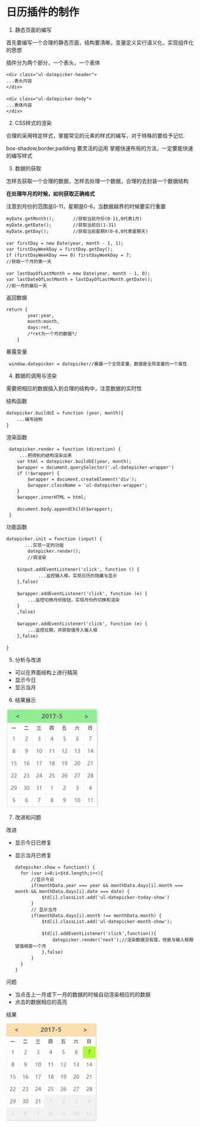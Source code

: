 # 日历插件的制作

1. 静态页面的编写

首先要编写一个合理的静态页面，结构要清晰，变量定义实行语义化，实现组件化的思想

插件分为两个部分，一个表头，一个表体

    <div class="ul-datepicker-header">
    ...表头内容 
    </div>

    <div class="ul-datepicker-body">
    ...表体内容
    </div>

2. CSS样式的渲染

合理的采用特定样式，掌握常见的元素的样式的编写，对于特殊的要给予记忆.
    
box-shadow,border,padding 要灵活的运用
掌握快速布局的方法，一定要能快速的编写样式

3. 数据的获取

怎样去获取一个合理的数据，怎样去处理一个数据，合理的去封装一个数据结构

**在处理年月的时候，如何获取正确格式**

注意到月份的范围是0-11，星期是0-6，当数据越界的时候要实行重置

    myDate.getMonth();       //获取当前月份(0-11,0代表1月)
    myDate.getDate();        //获取当前日(1-31)
    myDate.getDay();         //获取当前星期X(0-6,0代表星期天)
        
    var firstDay = new Date(year, month - 1, 1);
    var firstDayWeekDay = firstDay.getDay();
    if (firstDayWeekDay === 0) firstDayWeekDay = 7;
    //获取一个月的第一天

    var lastDayOfLastMonth = new Date(year, month - 1, 0);
    var lastDateOfLastMonth = lastDayOfLastMonth.getDate();
    //前一月的最后一天

返回数据

    return {
            year:year,
            month:month,
            days:ret,
            /*ret为一个月的数据*/
        }
暴露变量

     window.datepicker = datepicker//暴露一个全局变量，数据是全局变量的一个属性

4. 数据的调用与渲染

需要把相应的数据插入到合理的结构中，注意数据的实时性

结构函数

    datepicker.buildUI = function (year, month){
        ...编写结构
    }

渲染函数

     datepicker.render = function (direction) {
         ...把得到的结构渲染出来
        var html = datepicker.buildUI(year, month);
        $wrapper = document.querySelector('.ul-datepicker-wrapper')
        if (!$wrapper) {
            $wrapper = document.createElement('div');
            $wrapper.className = 'ul-datepicker-wrapper';
        }
        $wrapper.innerHTML = html;

        document.body.appendChild($wrapper);
     }

功能函数

    datepicker.init = function (input) {
           ...实现一定的功能
            datepicker.render();
            //调渲染

        $input.addEventListener('click', function () {
                ...监控输入框，实现日历的隐藏与显示
        },false)

        $wrapper.addEventListener('click', function (e) {
            ...监控切换月份按钮，实现月份的切换和渲染
        }
        ,false)

        $wrapper.addEventListener('click', function (e) {
            ...监控日期，并获取值传入输入框
        },false)
        
    }

5. 分析与改进

* 可以在界面结构上进行精简
* 显示今日
* 显示当月

6. 结果展示

![日历](./日历.jpg)

7. 改进和问题

改进
* 显示今日已修复
* 显示当月已修复

      datepicker.show = function() {
        for (var i=0;i<$td.length;i++){
            //显示今日
            if(monthData.year === year && monthData.days[i].month === month && monthData.days[i].date === date) {
                $td[i].classList.add('ul-datepicker-today-show')
            }
            // 显示当月
            if(monthData.days[i].month !== monthData.month) {
                $td[i].classList.add('ul-datepicker-month-show');

                $td[i].addEventListener('click',function(){
                    datepicker.render('next');//渲染数据没有错，但是与输入框期望值相差一个月
                },false)
            }
        }
      }

问题  

* 当点击上一月或下一月的数据的时候自动渲染相应的的数据
* 点击的数据相应的高亮

结果

![日历-1](./日历-1.jpg)

